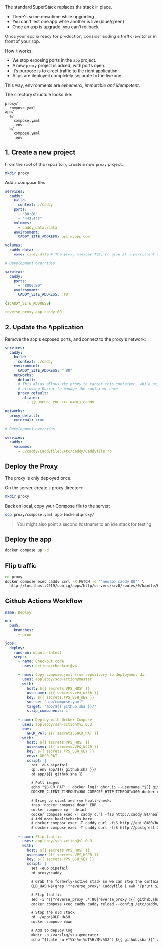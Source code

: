 The standard SuperStack replaces the stack in place.

- There's some downtime while upgrading.
- You can't test one app while another is live (blue/green)
- Once an app is upgrade, you can't rollback.

Once your app is ready for production, consider adding a traffic-switcher in
front of your app.

How it works:

- We stop exposing ports in the `app` project.
- A new `proxy` project is added, with ports open.
- It's purpose is to direct traffic to the right application.
- Apps are deployed completely separate to the live one.

This way, environments are _ephemeral, immutable and idempotent_.

The directory structure looks like:

```
proxy/
  compose.yaml
app/
  a/
    compose.yaml
    .env
  b/
    compose.yaml
    .env
```

## 1. Create a new project

From the root of the repository, create a new `proxy` project:

```sh
mkdir proxy
```

Add a compose file:

```yaml title="proxy/compose.yaml"
services:
  caddy:
    build:
      context: ./caddy
    ports:
      - "80:80"
      - "443:443"
    volumes:
      - caddy_data:/data
    environment:
      CADDY_SITE_ADDRESS: api.myapp.com

volumes:
  caddy_data:
    name: caddy-data # The proxy manages TLS, so give it a persistent volume for certificates
```

```yaml title="proxy/compose.override.yaml"
# Development overrides

services:
  caddy:
    ports:
      - "8000:80"
    environment:
      CADDY_SITE_ADDRESS: :80
```

```yaml title="proxy/caddy/Caddyfile"
{$CADDY_SITE_ADDRESS}

reverse_proxy app_caddy:80
```

## 2. Update the Application

Remove the app's exposed ports, and connect to the proxy's network:

```yaml title="app/compose.yaml" hl_lines="6-13,15-17"
services:
  caddy:
    build:
      context: ./caddy
    environment:
      CADDY_SITE_ADDRESS: ":80"
    networks:
      default:
      # This alias allows the proxy to target this container, while still
      # allowing Docker to manage the container name
      proxy_default:
        aliases:
          - ${COMPOSE_PROJECT_NAME}_caddy

networks:
  proxy_default:
    external: true
```

```yaml title="app/compose.override.yaml"
# Development overrides

services:
  caddy:
    volumes:
      - ./caddy/Caddyfile:/etc/caddy/Caddyfile:ro
```

## Deploy the Proxy

The proxy is only deployed once.

On the server, create a proxy directory:

```sh
mkdir proxy
```

Back on local, copy your Compose file to the server:

```sh
scp proxy/compose.yaml app-backend:proxy/
```

> You might also point a second hostname to an idle stack for testing.

## Deploy the app

```sh
docker compose up -d
```

## Flip traffic

```sh
cd proxy
docker compose exec caddy curl -X PATCH -d '"newapp_caddy:80"' \
  http://localhost:2019/config/apps/http/servers/srv0/routes/0/handle/0/upstreams/0/dial
```

## Github Actions Workflow

```yaml title=".github/workflows/ci.yaml"
name: Deploy

on:
  push:
    branches:
      - prod

jobs:
  deploy:
    runs-on: ubuntu-latest
    steps:
      - name: Checkout code
        uses: actions/checkout@v4

      - name: Copy compose.yaml from repository to deployment dir
        uses: appleboy/scp-action@master
        with:
          host: ${{ secrets.VPS_HOST }}
          username: ${{ secrets.VPS_USER }}
          key: ${{ secrets.VPS_SSH_KEY }}
          source: "app/compose.yaml"
          target: "app/${{ github.sha }}/"
          strip_components: 1

      - name: Deploy with Docker Compose
        uses: appleboy/ssh-action@v1.0.3
        env:
          GHCR_PAT: ${{ secrets.GHCR_PAT }}
        with:
          host: ${{ secrets.VPS_HOST }}
          username: ${{ secrets.VPS_USER }}
          key: ${{ secrets.VPS_SSH_KEY }}
          envs: GHCR_PAT
          script: |
            set -euo pipefail
            cp .env app/${{ github.sha }}/
            cd app/${{ github.sha }}

            # Pull images
            echo "$GHCR_PAT" | docker login ghcr.io --username "${{ github.actor }}" --password-stdin
            DOCKER_CLIENT_TIMEOUT=300 COMPOSE_HTTP_TIMEOUT=300 docker compose pull --quiet

            # Bring up stack and run healthchecks
            trap 'docker compose down' ERR
            docker compose up --detach
            docker compose exec -T caddy curl -fsS http://caddy:80/healthcheck
            # Add more healthchecks here
            # docker compose exec -T caddy curl -fsS http://api:8080/healthcheck
            # docker compose exec -T caddy curl -fsS http://postgrest:3000/

      - name: Flip traffic
        uses: appleboy/ssh-action@v1.0.3
        with:
          host: ${{ secrets.VPS_HOST }}
          username: ${{ secrets.VPS_USER }}
          key: ${{ secrets.VPS_SSH_KEY }}
          script: |
            set -euo pipefail
            cd proxy/caddy

            # Grab the formerly-active stack so we can stop the containers later
            OLD_HASH=$(grep '^reverse_proxy' Caddyfile | awk '{print $2}' | cut -d_ -f1)

            # Flip traffic
            sed -i "s|^reverse_proxy .*:80|reverse_proxy ${{ github.sha }}_caddy:80|" Caddyfile
            docker compose exec caddy caddy reload --config /etc/caddy/Caddyfile

            # Stop the old stack
            cd ~/app/$OLD_HASH
            docker compose down

            # Add to deploy.log
            mkdir -p /var/log/sku-generator
            echo "$(date -u +"%Y-%m-%dT%H:%M:%SZ") ${{ github.sha }}" >> /var/log/sku-generator/deploy.log
```
